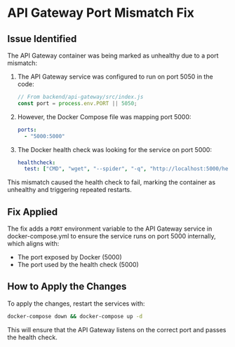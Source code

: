 # API Gateway Port Mismatch Fix

## Issue Identified
The API Gateway container was being marked as unhealthy due to a port mismatch:

1. The API Gateway service was configured to run on port 5050 in the code:
   ```javascript
   // From backend/api-gateway/src/index.js
   const port = process.env.PORT || 5050;
   ```

2. However, the Docker Compose file was mapping port 5000:
   ```yaml
   ports:
     - "5000:5000"
   ```

3. The Docker health check was looking for the service on port 5000:
   ```yaml
   healthcheck:
     test: ["CMD", "wget", "--spider", "-q", "http://localhost:5000/health"]
   ```

This mismatch caused the health check to fail, marking the container as unhealthy and triggering repeated restarts.

## Fix Applied
The fix adds a `PORT` environment variable to the API Gateway service in docker-compose.yml to ensure the service runs on port 5000 internally, which aligns with:
- The port exposed by Docker (5000)
- The port used by the health check (5000)

## How to Apply the Changes
To apply the changes, restart the services with:
```bash
docker-compose down && docker-compose up -d
```

This will ensure that the API Gateway listens on the correct port and passes the health check.
